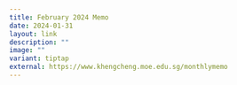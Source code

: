 ```yaml
---
title: February 2024 Memo
date: 2024-01-31
layout: link
description: ""
image: ""
variant: tiptap
external: https://www.khengcheng.moe.edu.sg/monthlymemo
---
```


